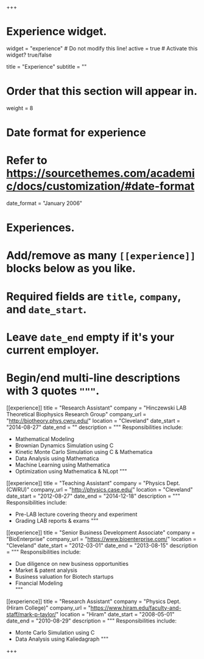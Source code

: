 +++
# Experience widget.
widget = "experience"  # Do not modify this line!
active = true  # Activate this widget? true/false

title = "Experience"
subtitle = ""

# Order that this section will appear in.
weight = 8

# Date format for experience
#   Refer to https://sourcethemes.com/academic/docs/customization/#date-format
date_format = "January 2006"

# Experiences.
#   Add/remove as many `[[experience]]` blocks below as you like.
#   Required fields are `title`, `company`, and `date_start`.
#   Leave `date_end` empty if it's your current employer.
#   Begin/end multi-line descriptions with 3 quotes `"""`.
[[experience]]
  title = "Research Assistant"
  company = "Hinczewski LAB Theoretical Biophysics Research Group"
  company_url = "http://biotheory.phys.cwru.edu/"
  location = "Cleveland"
  date_start = "2014-08-27"
  date_end = ""
  description = """
  Responsibilities include:

  * Mathematical Modeling
  * Brownian Dynamics Simulation using C
  * Kinetic Monte Carlo Simulation using C & Mathematica
  * Data Analysis using Mathematica
  * Machine Learning using Mathematica
  * Optimization using Mathematica & NLopt
  """

[[experience]]
  title = "Teaching Assistant"
  company = "Physics Dept. (CWRU)"
  company_url = "http://physics.case.edu/"
  location = "Cleveland"
  date_start = "2012-08-27"
  date_end = "2014-12-18"
  description = """
  Responsibilities include:

  * Pre-LAB lecture covering theory and experiment
  * Grading LAB reports & exams
  """

[[experience]]
  title = "Senior Business Development Associate"
  company = "BioEnterprise"
  company_url = "https://www.bioenterprise.com/"
  location = "Cleveland"
  date_start = "2012-03-01"
  date_end = "2013-08-15"
  description = """
  Responsibilities include:

  * Due diligence on new business opportunities
  * Market & patent analysis
  * Business valuation for Biotech startups
  * Financial Modeling  
  """

[[experience]]
  title = "Research Assistant"
  company = "Physics Dept. (Hiram College)"
  company_url = "https://www.hiram.edu/faculty-and-staff/mark-p-taylor/"
  location = "Hiram"
  date_start = "2008-05-01"
  date_end = "2010-08-29"
  description = """
  Responsibilities include:

  * Monte Carlo Simulation using C
  * Data Analysis using Kaliedagraph
    """

+++
